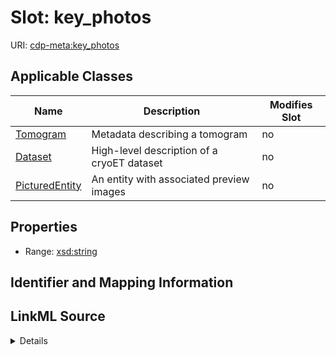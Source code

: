 

# Slot: key_photos

URI: [cdp-meta:key_photos](metadatakey_photos)



<!-- no inheritance hierarchy -->





## Applicable Classes

| Name | Description | Modifies Slot |
| --- | --- | --- |
| [Tomogram](Tomogram.md) | Metadata describing a tomogram |  no  |
| [Dataset](Dataset.md) | High-level description of a cryoET dataset |  no  |
| [PicturedEntity](PicturedEntity.md) | An entity with associated preview images |  no  |







## Properties

* Range: [xsd:string](http://www.w3.org/2001/XMLSchema#string)





## Identifier and Mapping Information








## LinkML Source

<details>
```yaml
name: key_photos
alias: key_photos
domain_of:
- PicturedEntity
- Dataset
- Tomogram
range: string

```
</details>